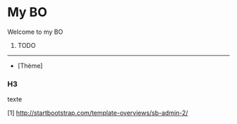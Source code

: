 My BO
========================

Welcome to my BO

1) TODO
----------------------------------
  * [Thème]

### H3

texte

[1] http://startbootstrap.com/template-overviews/sb-admin-2/
